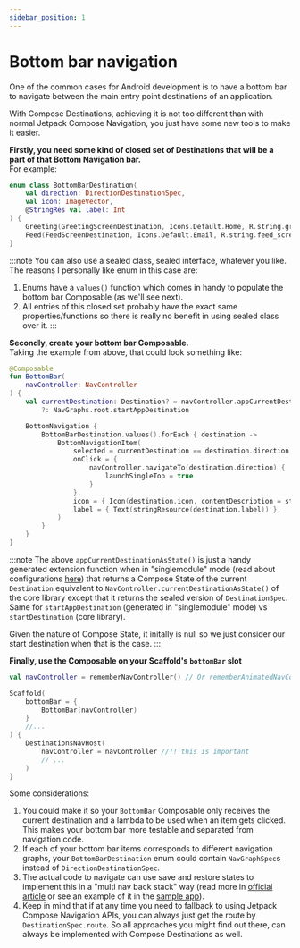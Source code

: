 ```yaml
---
sidebar_position: 1
---
```


# Bottom bar navigation

One of the common cases for Android development is to have a bottom bar to navigate between the main entry point destinations of an application.

With Compose Destinations, achieving it is not too different than with normal Jetpack Compose Navigation, you just have some new tools to make it easier.

**Firstly, you need some kind of closed set of Destinations that will be a part of that Bottom Navigation bar.**  
For example:

```kotlin
enum class BottomBarDestination(
    val direction: DirectionDestinationSpec,
    val icon: ImageVector,
    @StringRes val label: Int
) {
    Greeting(GreetingScreenDestination, Icons.Default.Home, R.string.greeting_screen),
    Feed(FeedScreenDestination, Icons.Default.Email, R.string.feed_screen),
}
```

:::note
You can also use a sealed class, sealed interface, whatever you like. The reasons I personally like enum in this case are: 
1. Enums have a `values()` function which comes in handy to populate the bottom bar Composable (as we'll see next).
1. All entries of this closed set probably have the exact same properties/functions so there is really no benefit in using sealed class over it.
:::

**Secondly, create your bottom bar Composable.**  
Taking the example from above, that could look something like:

```kotlin
@Composable
fun BottomBar(
    navController: NavController
) {
    val currentDestination: Destination? = navController.appCurrentDestinationAsState().value
        ?: NavGraphs.root.startAppDestination

    BottomNavigation {
        BottomBarDestination.values().forEach { destination ->
            BottomNavigationItem(
                selected = currentDestination == destination.direction,
                onClick = {
                    navController.navigateTo(destination.direction) {
                        launchSingleTop = true
                    }
                },
                icon = { Icon(destination.icon, contentDescription = stringResource(destination.label))},
                label = { Text(stringResource(destination.label)) },
            )
        }
    }
}
```
:::note
The above `appCurrentDestinationAsState()` is just a handy generated extension function when in "singlemodule" mode (read about configurations [here](../codegenconfigs)) that returns a Compose State of the current `Destination` equivalent to `NavController.currentDestinationAsState()` of the core library except that it returns the sealed version of `DestinationSpec`.  
Same for `startAppDestination` (generated in "singlemodule" mode) vs `startDestination` (core library).

Given the nature of Compose State, it initally is null so we just consider our start destination when that is the case.
:::

**Finally, use the Composable on your Scaffold's `bottomBar` slot**

```kotlin
val navController = rememberNavController() // Or rememberAnimatedNavController() if you have animations

Scaffold(
    bottomBar = { 
        BottomBar(navController)
    }
    //...
) {
    DestinationsNavHost(
        navController = navController //!! this is important
        // ...
    )
}
```

Some considerations:
1. You could make it so your `BottomBar` Composable only receives the current destination and a lambda to be used when an item gets clicked. This makes your bottom bar more testable and separated from navigation code.
2. If each of your bottom bar items corresponds to different navigation graphs, your `BottomBarDestination` enum could contain `NavGraphSpec`s instead of `DirectionDestinationSpec`.
3. The actual code to navigate can use save and restore states to implement this in a "multi nav back stack" way (read more in [official article](https://medium.com/androiddevelopers/multiple-back-stacks-b714d974f134) or see an example of it in the [sample app](https://github.com/raamcosta/compose-destinations/blob/main/sample/src/main/java/com/ramcosta/destinations/sample/ui/composables/BottomBar.kt)).  
4. Keep in mind that if at any time you need to fallback to using Jetpack Compose Navigation APIs, you can always just get the route by `DestinationSpec.route`. So all approaches you might find out there, can always be implemented with Compose Destinations as well.
